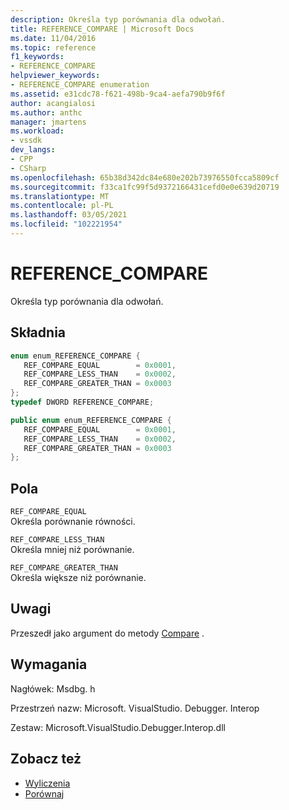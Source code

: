 ```yaml
---
description: Określa typ porównania dla odwołań.
title: REFERENCE_COMPARE | Microsoft Docs
ms.date: 11/04/2016
ms.topic: reference
f1_keywords:
- REFERENCE_COMPARE
helpviewer_keywords:
- REFERENCE_COMPARE enumeration
ms.assetid: e31cdc78-f621-498b-9ca4-aefa790b9f6f
author: acangialosi
ms.author: anthc
manager: jmartens
ms.workload:
- vssdk
dev_langs:
- CPP
- CSharp
ms.openlocfilehash: 65b38d342dc84e680e202b73976550fcca5809cf
ms.sourcegitcommit: f33ca1fc99f5d9372166431cefd0e0e639d20719
ms.translationtype: MT
ms.contentlocale: pl-PL
ms.lasthandoff: 03/05/2021
ms.locfileid: "102221954"
---
```

# <a name="reference_compare"></a>REFERENCE_COMPARE
Określa typ porównania dla odwołań.

## <a name="syntax"></a>Składnia

```cpp
enum enum_REFERENCE_COMPARE { 
   REF_COMPARE_EQUAL        = 0x0001,
   REF_COMPARE_LESS_THAN    = 0x0002,
   REF_COMPARE_GREATER_THAN = 0x0003
};
typedef DWORD REFERENCE_COMPARE;
```

```csharp
public enum enum_REFERENCE_COMPARE { 
   REF_COMPARE_EQUAL        = 0x0001,
   REF_COMPARE_LESS_THAN    = 0x0002,
   REF_COMPARE_GREATER_THAN = 0x0003
};
```

## <a name="fields"></a>Pola
 `REF_COMPARE_EQUAL`\
 Określa porównanie równości.

 `REF_COMPARE_LESS_THAN`\
 Określa mniej niż porównanie.

 `REF_COMPARE_GREATER_THAN`\
 Określa większe niż porównanie.

## <a name="remarks"></a>Uwagi
 Przeszedł jako argument do metody [Compare](../../../extensibility/debugger/reference/idebugreference2-compare.md) .

## <a name="requirements"></a>Wymagania
 Nagłówek: Msdbg. h

 Przestrzeń nazw: Microsoft. VisualStudio. Debugger. Interop

 Zestaw: Microsoft.VisualStudio.Debugger.Interop.dll

## <a name="see-also"></a>Zobacz też
- [Wyliczenia](../../../extensibility/debugger/reference/enumerations-visual-studio-debugging.md)
- [Porównaj](../../../extensibility/debugger/reference/idebugreference2-compare.md)
